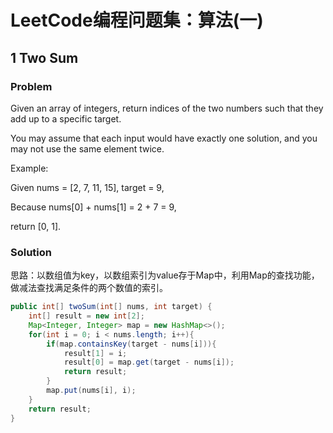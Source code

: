 # LeetCode编程问题集：算法(一)

## 1 Two Sum

### Problem

Given an array of integers, return indices of the two numbers such that they add up to a specific target.

You may assume that each input would have exactly one solution, and you may not use the same element twice.

Example:

Given nums = [2, 7, 11, 15], target = 9,

Because nums[0] + nums[1] = 2 + 7 = 9,

return [0, 1].

### Solution

思路：以数组值为key，以数组索引为value存于Map中，利用Map的查找功能，做减法查找满足条件的两个数值的索引。

```java
public int[] twoSum(int[] nums, int target) {
    int[] result = new int[2];
    Map<Integer, Integer> map = new HashMap<>();
    for(int i = 0; i < nums.length; i++){
        if(map.containsKey(target - nums[i])){
            result[1] = i;
            result[0] = map.get(target - nums[i]);
            return result;
        }
        map.put(nums[i], i);
    }
    return result;
}
```